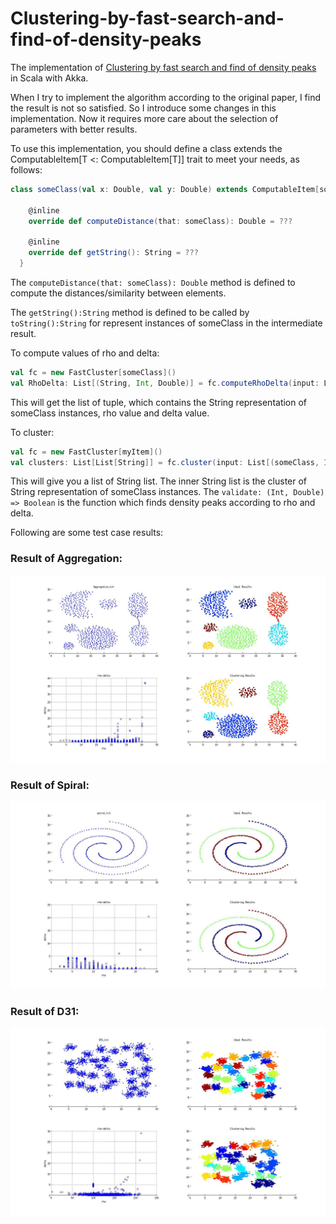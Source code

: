 Clustering-by-fast-search-and-find-of-density-peaks
===================================================

The implementation of [Clustering by fast search and find of density peaks](http://www.sciencemag.org/content/344/6191/1492.abstract) in Scala with Akka.

When I try to implement the algorithm according to the original paper, I find the result is not so satisfied. So I 
introduce some changes in this implementation. Now it requires more care about the selection of parameters with better 
results.

To use this implementation, you should define a class extends the ComputableItem[T <: ComputableItem[T]] trait to meet 
your needs, as follows:

``` scala
class someClass(val x: Double, val y: Double) extends ComputableItem[someClass] {

    @inline
    override def computeDistance(that: someClass): Double = ???

    @inline
    override def getString(): String = ???
  }
```

The `computeDistance(that: someClass): Double` method is defined to compute the distances/similarity between elements.

The `getString():String` method is defined to be called by `toString():String` for represent instances of someClass in 
the intermediate result.

To compute values of rho and delta:

``` scala
val fc = new FastCluster[someClass]()
val RhoDelta: List[(String, Int, Double)] = fc.computeRhoDelta(input: List[someClass], threshold: Double, flag: Boolean = false, MN: Int = Runtime.getRuntime.availableProcessors())
```

This will get the list of tuple, which contains the String representation of someClass instances, rho value and delta value.

To cluster:

``` scala
val fc = new FastCluster[myItem]()
val clusters: List[List[String]] = fc.cluster(input: List[(someClass, Int, Double)], threshold: Double, validate: (Int, Double) => Boolean)
```

This will give you a list of String list. The inner String list is the cluster of String representation of someClass 
instances. The `validate: (Int, Double) => Boolean` is the function which finds density peaks according to rho and delta.

Following are some test case results:

### Result of Aggregation:

![Aggregation](agg.jpg)

### Result of Spiral:

![Spiral](spi.jpg)

### Result of D31:

![D31](d31.jpg)